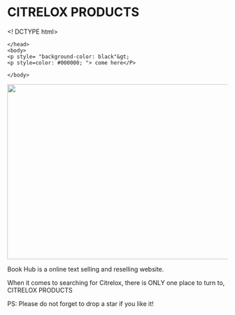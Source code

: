 # CITRELOX PRODUCTS
<! DCTYPE html>
<html>
    <head>
        
    </head>
    <body>
    <p style= "background-color: black"&gt;
    <p style=color: #000000; "> come here</P>
    
    </body>
</html>
<img src="https://images.unsplash.com/photo-1481627834876-b7833e8f5570?ixlib=rb-1.2.1&ixid=MnwxMjA3fDB8MHxwaG90by1wYWdlfHx8fGVufDB8fHx8&auto=format&fit=crop&w=841&q=80" width="900" height="400">

Book Hub is a online text selling and reselling website.

<p ></p>
   When it comes to searching for Citrelox, there is  ONLY one place to turn to, CITRELOX PRODUCTS

PS: Please do not forget to drop a star if you like it!
